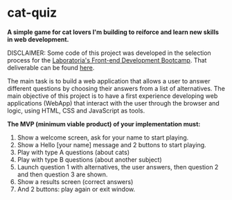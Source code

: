 # cat-quiz

**A simple game for cat lovers 
I'm building to reiforce and learn new skills in web development.**

DISCLAIMER: Some code of this project was developed in the selection process 
for the [Laboratoria's Front-end Development Bootcamp](https://github.com/Laboratoria/bootcamp/blob/main/README.md). That deliverable can be found [here](https://trivia.josselynludena.repl.co/). 

The main task is to build a web application that allows a user to answer 
different questions by choosing their answers from a list of alternatives.
The main objective of this project is to have a first experience developing 
web applications (WebApp) that interact with the user through the browser and logic,
using HTML, CSS and JavaScript as tools.

**The MVP (minimum viable product) of your implementation must:**

1. Show a welcome screen, ask for your name to start playing.
2. Show a Hello [your name] message and 2 buttons to start playing.
3. Play with type A questions (about cats)
4. Play with type B questions (about another subject)
5. Launch question 1 with alternatives, the user answers, then question 2 and then question 3 are shown.
6. Show a results screen (correct answers) 
7. And 2 buttons: play again or exit window.
